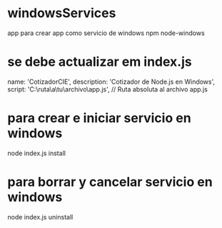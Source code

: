 # windowsServices
app para crear app como servicio de windows npm node-windows

# se debe actualizar em index.js
  name: 'CotizadorCIE',
  description: 'Cotizador de Node.js en Windows',
  script: 'C:\\ruta\\a\\tu\\archivo\\app.js', // Ruta absoluta al archivo app.js
  
# para crear e iniciar servicio en windows

  node index.js install

# para borrar y cancelar servicio en windows

  node index.js uninstall


